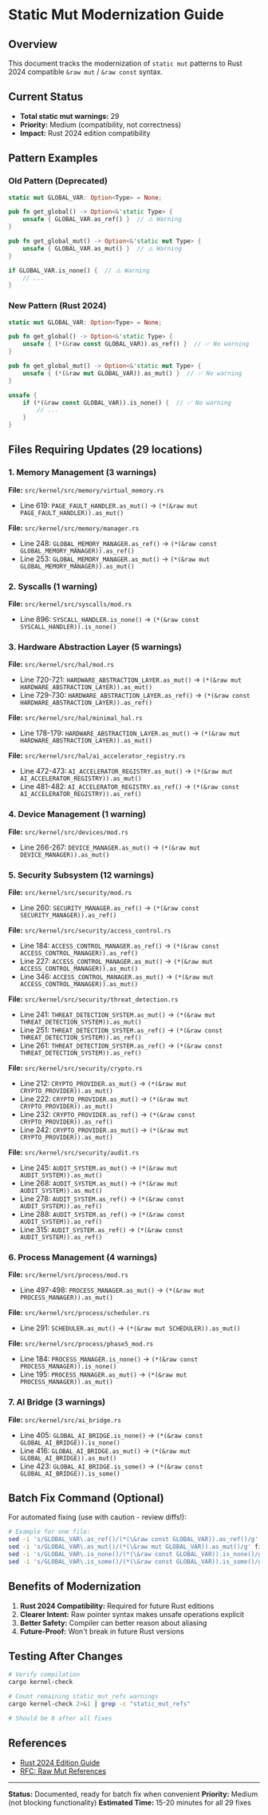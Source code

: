 # Static Mut Modernization Guide

## Overview
This document tracks the modernization of `static mut` patterns to Rust 2024 compatible `&raw mut` / `&raw const` syntax.

## Current Status
- **Total static mut warnings:** 29
- **Priority:** Medium (compatibility, not correctness)
- **Impact:** Rust 2024 edition compatibility

## Pattern Examples

### Old Pattern (Deprecated)
```rust
static mut GLOBAL_VAR: Option<Type> = None;

pub fn get_global() -> Option<&'static Type> {
    unsafe { GLOBAL_VAR.as_ref() }  // ⚠️ Warning
}

pub fn get_global_mut() -> Option<&'static mut Type> {
    unsafe { GLOBAL_VAR.as_mut() }  // ⚠️ Warning
}

if GLOBAL_VAR.is_none() {  // ⚠️ Warning
    // ...
}
```

### New Pattern (Rust 2024)
```rust
static mut GLOBAL_VAR: Option<Type> = None;

pub fn get_global() -> Option<&'static Type> {
    unsafe { (*(&raw const GLOBAL_VAR)).as_ref() }  // ✅ No warning
}

pub fn get_global_mut() -> Option<&'static mut Type> {
    unsafe { (*(&raw mut GLOBAL_VAR)).as_mut() }  // ✅ No warning
}

unsafe {
    if (*(&raw const GLOBAL_VAR)).is_none() {  // ✅ No warning
        // ...
    }
}
```

## Files Requiring Updates (29 locations)

### 1. Memory Management (3 warnings)
**File:** `src/kernel/src/memory/virtual_memory.rs`
- Line 619: `PAGE_FAULT_HANDLER.as_mut()` → `(*(&raw mut PAGE_FAULT_HANDLER)).as_mut()`

**File:** `src/kernel/src/memory/manager.rs`
- Line 248: `GLOBAL_MEMORY_MANAGER.as_ref()` → `(*(&raw const GLOBAL_MEMORY_MANAGER)).as_ref()`
- Line 253: `GLOBAL_MEMORY_MANAGER.as_mut()` → `(*(&raw mut GLOBAL_MEMORY_MANAGER)).as_mut()`

### 2. Syscalls (1 warning)
**File:** `src/kernel/src/syscalls/mod.rs`
- Line 896: `SYSCALL_HANDLER.is_none()` → `(*(&raw const SYSCALL_HANDLER)).is_none()`

### 3. Hardware Abstraction Layer (5 warnings)
**File:** `src/kernel/src/hal/mod.rs`
- Line 720-721: `HARDWARE_ABSTRACTION_LAYER.as_mut()` → `(*(&raw mut HARDWARE_ABSTRACTION_LAYER)).as_mut()`
- Line 729-730: `HARDWARE_ABSTRACTION_LAYER.as_ref()` → `(*(&raw const HARDWARE_ABSTRACTION_LAYER)).as_ref()`

**File:** `src/kernel/src/hal/minimal_hal.rs`
- Line 178-179: `HARDWARE_ABSTRACTION_LAYER.as_mut()` → `(*(&raw mut HARDWARE_ABSTRACTION_LAYER)).as_mut()`

**File:** `src/kernel/src/hal/ai_accelerator_registry.rs`
- Line 472-473: `AI_ACCELERATOR_REGISTRY.as_mut()` → `(*(&raw mut AI_ACCELERATOR_REGISTRY)).as_mut()`
- Line 481-482: `AI_ACCELERATOR_REGISTRY.as_ref()` → `(*(&raw const AI_ACCELERATOR_REGISTRY)).as_ref()`

### 4. Device Management (1 warning)
**File:** `src/kernel/src/devices/mod.rs`
- Line 266-267: `DEVICE_MANAGER.as_mut()` → `(*(&raw mut DEVICE_MANAGER)).as_mut()`

### 5. Security Subsystem (12 warnings)
**File:** `src/kernel/src/security/mod.rs`
- Line 260: `SECURITY_MANAGER.as_ref()` → `(*(&raw const SECURITY_MANAGER)).as_ref()`

**File:** `src/kernel/src/security/access_control.rs`
- Line 184: `ACCESS_CONTROL_MANAGER.as_ref()` → `(*(&raw const ACCESS_CONTROL_MANAGER)).as_ref()`
- Line 227: `ACCESS_CONTROL_MANAGER.as_mut()` → `(*(&raw mut ACCESS_CONTROL_MANAGER)).as_mut()`
- Line 346: `ACCESS_CONTROL_MANAGER.as_mut()` → `(*(&raw mut ACCESS_CONTROL_MANAGER)).as_mut()`

**File:** `src/kernel/src/security/threat_detection.rs`
- Line 241: `THREAT_DETECTION_SYSTEM.as_mut()` → `(*(&raw mut THREAT_DETECTION_SYSTEM)).as_mut()`
- Line 251: `THREAT_DETECTION_SYSTEM.as_ref()` → `(*(&raw const THREAT_DETECTION_SYSTEM)).as_ref()`
- Line 261: `THREAT_DETECTION_SYSTEM.as_ref()` → `(*(&raw const THREAT_DETECTION_SYSTEM)).as_ref()`

**File:** `src/kernel/src/security/crypto.rs`
- Line 212: `CRYPTO_PROVIDER.as_mut()` → `(*(&raw mut CRYPTO_PROVIDER)).as_mut()`
- Line 222: `CRYPTO_PROVIDER.as_mut()` → `(*(&raw mut CRYPTO_PROVIDER)).as_mut()`
- Line 232: `CRYPTO_PROVIDER.as_ref()` → `(*(&raw const CRYPTO_PROVIDER)).as_ref()`
- Line 242: `CRYPTO_PROVIDER.as_mut()` → `(*(&raw mut CRYPTO_PROVIDER)).as_mut()`

**File:** `src/kernel/src/security/audit.rs`
- Line 245: `AUDIT_SYSTEM.as_mut()` → `(*(&raw mut AUDIT_SYSTEM)).as_mut()`
- Line 268: `AUDIT_SYSTEM.as_mut()` → `(*(&raw mut AUDIT_SYSTEM)).as_mut()`
- Line 278: `AUDIT_SYSTEM.as_ref()` → `(*(&raw const AUDIT_SYSTEM)).as_ref()`
- Line 288: `AUDIT_SYSTEM.as_ref()` → `(*(&raw const AUDIT_SYSTEM)).as_ref()`
- Line 315: `AUDIT_SYSTEM.as_ref()` → `(*(&raw const AUDIT_SYSTEM)).as_ref()`

### 6. Process Management (4 warnings)
**File:** `src/kernel/src/process/mod.rs`
- Line 497-498: `PROCESS_MANAGER.as_mut()` → `(*(&raw mut PROCESS_MANAGER)).as_mut()`

**File:** `src/kernel/src/process/scheduler.rs`
- Line 291: `SCHEDULER.as_mut()` → `(*(&raw mut SCHEDULER)).as_mut()`

**File:** `src/kernel/src/process/phase5_mod.rs`
- Line 184: `PROCESS_MANAGER.is_none()` → `(*(&raw const PROCESS_MANAGER)).is_none()`
- Line 195: `PROCESS_MANAGER.as_mut()` → `(*(&raw mut PROCESS_MANAGER)).as_mut()`

### 7. AI Bridge (3 warnings)
**File:** `src/kernel/src/ai_bridge.rs`
- Line 405: `GLOBAL_AI_BRIDGE.is_none()` → `(*(&raw const GLOBAL_AI_BRIDGE)).is_none()`
- Line 416: `GLOBAL_AI_BRIDGE.as_mut()` → `(*(&raw mut GLOBAL_AI_BRIDGE)).as_mut()`
- Line 423: `GLOBAL_AI_BRIDGE.is_some()` → `(*(&raw const GLOBAL_AI_BRIDGE)).is_some()`

## Batch Fix Command (Optional)

For automated fixing (use with caution - review diffs!):

```bash
# Example for one file:
sed -i 's/GLOBAL_VAR\.as_ref()/(*(\&raw const GLOBAL_VAR)).as_ref()/g' file.rs
sed -i 's/GLOBAL_VAR\.as_mut()/(*(\&raw mut GLOBAL_VAR)).as_mut()/g' file.rs
sed -i 's/GLOBAL_VAR\.is_none()/(*(\&raw const GLOBAL_VAR)).is_none()/g' file.rs
sed -i 's/GLOBAL_VAR\.is_some()/(*(\&raw const GLOBAL_VAR)).is_some()/g' file.rs
```

## Benefits of Modernization

1. **Rust 2024 Compatibility:** Required for future Rust editions
2. **Clearer Intent:** Raw pointer syntax makes unsafe operations explicit
3. **Better Safety:** Compiler can better reason about aliasing
4. **Future-Proof:** Won't break in future Rust versions

## Testing After Changes

```bash
# Verify compilation
cargo kernel-check

# Count remaining static_mut_refs warnings
cargo kernel-check 2>&1 | grep -c "static_mut_refs"

# Should be 0 after all fixes
```

## References
- [Rust 2024 Edition Guide](https://doc.rust-lang.org/edition-guide/rust-2024/static-mut-references.html)
- [RFC: Raw Mut References](https://rust-lang.github.io/rfcs/2582-raw-reference-mir-operator.html)

---

**Status:** Documented, ready for batch fix when convenient
**Priority:** Medium (not blocking functionality)
**Estimated Time:** 15-20 minutes for all 29 fixes

